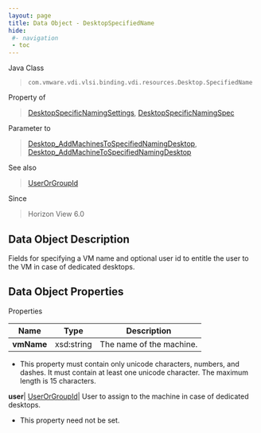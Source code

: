 ```yaml
---
layout: page
title: Data Object - DesktopSpecifiedName
hide:
 #- navigation
 - toc
---
```






Java Class  
> `com.vmware.vdi.vlsi.binding.vdi.resources.Desktop.SpecifiedName`

Property of  
> [DesktopSpecificNamingSettings](vdi.resources.Desktop.SpecificNamingSettings.md#field_detail), [DesktopSpecificNamingSpec](vdi.resources.Desktop.SpecificNamingSpec.md#field_detail)

Parameter to  
> [Desktop_AddMachinesToSpecifiedNamingDesktop](vdi.resources.Desktop.md#addMachinesToSpecifiedNamingDesktop), [Desktop_AddMachineToSpecifiedNamingDesktop](vdi.resources.Desktop.md#addMachineToSpecifiedNamingDesktop)

See also  
> [UserOrGroupId](vdi.entity.UserOrGroupId.md)

Since  
> Horizon View 6.0


## Data Object Description 

Fields for specifying a VM name and optional user id to entitle the user to the VM in case of dedicated desktops. 

## Data Object Properties

Properties

Name |  Type |  Description   
---|---|---  
**vmName**|  xsd:string|  The name of the machine.   


  * This property must contain only unicode characters, numbers, and dashes. It must contain at least one unicode character. The maximum length is 15 characters. 

  
**user**| [UserOrGroupId](vdi.entity.UserOrGroupId.md)|  User to assign to the machine in case of dedicated desktops.   


* This property need not be set.

  
  
  

  
  
